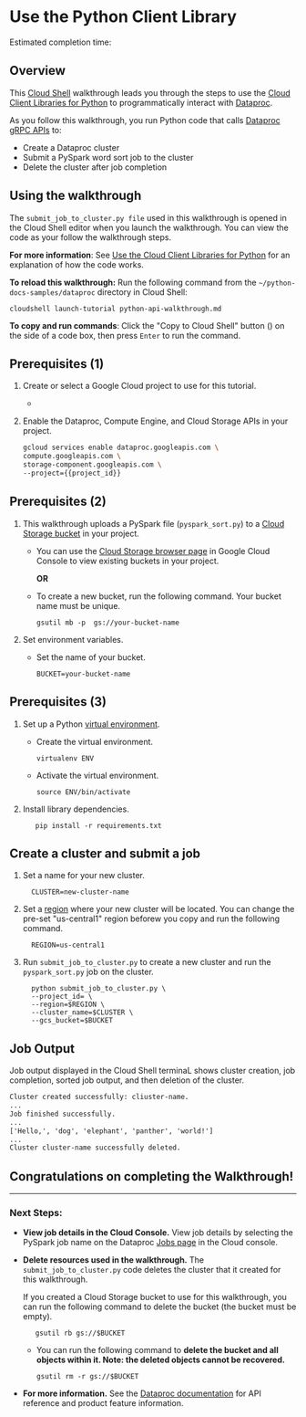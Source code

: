 # Use the Python Client Library

Estimated completion time: <walkthrough-tutorial-duration duration="5"></walkthrough-tutorial-duration>

## Overview

This [Cloud Shell](https://cloud.google.com/shell/docs/) walkthrough leads you
through the steps to use the
[Cloud Client Libraries for Python](https://googleapis.github.io/google-cloud-python/latest/dataproc/index.html)
to programmatically interact with [Dataproc](https://cloud.google.com/dataproc/docs/).

As you follow this walkthrough, you run Python code that calls
[Dataproc gRPC APIs](https://cloud.google.com/dataproc/docs/reference/rpc/)
to:

* Create a Dataproc cluster
* Submit a PySpark word sort job to the cluster
* Delete the cluster after job completion

## Using the walkthrough

The `submit_job_to_cluster.py file` used in this walkthrough is opened in the
Cloud Shell editor when you launch the walkthrough. You can view
the code as your follow the walkthrough steps.

**For more information**: See [Use the Cloud Client Libraries for Python](https://cloud.google.com/dataproc/docs/tutorials/python-library-example) for
an explanation of how the code works.

**To reload this walkthrough:** Run the following command from the
`~/python-docs-samples/dataproc` directory in Cloud Shell:

    cloudshell launch-tutorial python-api-walkthrough.md

**To copy and run commands**: Click the "Copy to Cloud Shell" button
  (<walkthrough-cloud-shell-icon></walkthrough-cloud-shell-icon>)
  on the side of a code box, then press `Enter` to run the command.

## Prerequisites (1)

<walkthrough-watcher-constant key="project_id" value="<project_id>"></walkthrough-watcher-constant>

1. Create or select a Google Cloud project to use for this
   tutorial.
   * <walkthrough-project-setup billing="true"></walkthrough-project-setup>

1. Enable the Dataproc, Compute Engine, and Cloud Storage APIs in your
   project.
 
    ```bash
    gcloud services enable dataproc.googleapis.com \
    compute.googleapis.com \
    storage-component.googleapis.com \
    --project={{project_id}}
    ```

## Prerequisites (2)

1. This walkthrough uploads a PySpark file (`pyspark_sort.py`) to a
   [Cloud Storage bucket](https://cloud.google.com/storage/docs/key-terms#buckets) in
   your project.
   * You can use the [Cloud Storage browser page](https://console.cloud.google.com/storage/browser)
     in Google Cloud Console to view existing buckets in your project.

     **OR**

   * To create a new bucket, run the following command. Your bucket name must be unique.

         gsutil mb -p  gs://your-bucket-name
    

2. Set environment variables.
   * Set the name of your bucket.
    
         BUCKET=your-bucket-name

## Prerequisites (3)

1. Set up a Python
   [virtual environment](https://virtualenv.readthedocs.org/en/latest/).

    * Create the virtual environment.

          virtualenv ENV

    * Activate the virtual environment.
    
          source ENV/bin/activate

1. Install library dependencies.

          pip install -r requirements.txt

## Create a cluster and submit a job

1. Set a name for your new cluster.

         CLUSTER=new-cluster-name

1. Set a [region](https://cloud.google.com/compute/docs/regions-zones/#available)
   where your new cluster will be located. You can change the pre-set
   "us-central1" region beforew you copy and run the following command.

         REGION=us-central1

1. Run `submit_job_to_cluster.py` to create a new cluster and run the
   `pyspark_sort.py` job on the cluster.

         python submit_job_to_cluster.py \
         --project_id= \
         --region=$REGION \
         --cluster_name=$CLUSTER \
         --gcs_bucket=$BUCKET

## Job Output

Job output displayed in the Cloud Shell terminaL shows cluster creation,
job completion, sorted job output, and then deletion of the cluster.

```xml
Cluster created successfully: cliuster-name.
...
Job finished successfully.
...
['Hello,', 'dog', 'elephant', 'panther', 'world!']
...
Cluster cluster-name successfully deleted.
```

## Congratulations on completing the Walkthrough!
<walkthrough-conclusion-trophy></walkthrough-conclusion-trophy>

---

### Next Steps:

* **View job details in the Cloud Console.** View job details by selecting the
   PySpark job name on the Dataproc 
   [Jobs page](https://console.cloud.google.com/dataproc/jobs)
   in the Cloud console.

* **Delete resources used in the walkthrough.**
   The `submit_job_to_cluster.py` code deletes the cluster that it created for this
   walkthrough.

   If you created a Cloud Storage bucket to use for this walkthrough,
   you can run the following command to delete the bucket (the bucket must be empty).

         gsutil rb gs://$BUCKET

   * You can run the following command to **delete the bucket and all
     objects within it. Note: the deleted objects cannot be recovered.**

         gsutil rm -r gs://$BUCKET
  

* **For more information.** See the [Dataproc documentation](https://cloud.google.com/dataproc/docs/)
   for API reference and product feature information.
